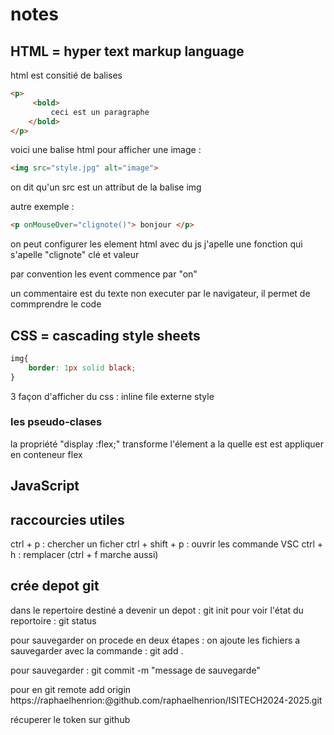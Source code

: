 # notes
## HTML = hyper text markup language
html est consitié de balises
``` html
<p>
     <bold>
         ceci est un paragraphe
    </bold>
</p>
```
voici une balise html pour afficher une image :

``` html
<img src="style.jpg" alt="image">
```
on dit qu'un src est un attribut de la balise img

autre exemple :

```html
<p onMouseOver="clignote()"> bonjour </p>
```
on peut configurer les element html avec du js
j'apelle une fonction qui s'apelle "clignote"
clé et valeur

par convention les event commence par "on"

un commentaire est du texte non executer par le navigateur, il permet de commprendre le code
## CSS = cascading style sheets

```css
img{
    border: 1px solid black;
}
```

3 façon d'afficher du css :
inline
file externe
style

### les pseudo-clases
la propriété "display :flex;" transforme l'élement a la quelle est est appliquer en conteneur flex


## JavaScript

## raccourcies utiles

ctrl + p : chercher un ficher
ctrl + shift + p : ouvrir les commande VSC
ctrl + h : remplacer (ctrl + f marche aussi)

## crée depot git
dans le repertoire destiné a devenir un depot : git init 
pour voir l'état du reportoire : git status

pour sauvegarder on procede en deux étapes :
on ajoute les fichiers a sauvegarder avec la commande : git add . 

pour sauvegarder : git commit -m "message de sauvegarde"

pour en
git remote add origin https://raphaelhenrion:<token>@github.com/raphaelhenrion/ISITECH2024-2025.git

récuperer le token sur github
